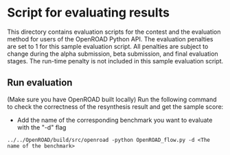 # Script for evaluating results
This directory contains evaluation scripts for the contest and the evaluation method for users of the OpenROAD Python API. The evaluation penalties are set to 1 for this sample evaluation script. All penalties are subject to change during the alpha submission, beta submission, and final evaluation stages. The run-time penalty is not included in this sample evaluation script.


## Run evaluation
(Make sure you have OpenROAD built locally)
Run the following command to check the correctness of the resynthesis result and get the sample score:
- Add the name of the corresponding benchmark you want to evaluate with the "-d" flag
```
../../OpenROAD/build/src/openroad -python OpenROAD_flow.py -d <The name of the benchmark>
```
